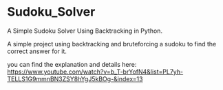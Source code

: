 # Sudoku_Solver
A Simple Sudoku Solver Using Backtracking in Python.

A simple project using backtracking and bruteforcing a sudoku to find the correct answer for it.

you can find the explanation and details here: https://www.youtube.com/watch?v=b_T-brYofN4&list=PL7yh-TELLS1G9mmnBN3ZSY8hYgJ5kBOg-&index=13
